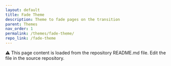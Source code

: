```yaml
---
layout: default
title: Fade Theme
description: Theme to fade pages on the transition
parent: Themes
nav_order: 1
permalink: /themes/fade-theme/
repo_link: /fade-theme
---
```


⚠️ This page content is loaded from the repository README.md file. Edit the file in the source repository.
